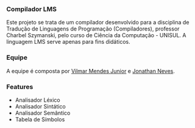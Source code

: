 ### Compilador LMS
Este projeto se trata de um compilador desenvolvido para a disciplina de Tradução de Linguagens de Programação (Compiladores), 
professor Charbel Szymanski, pelo curso de Ciência da Computação - UNISUL. A linguagem LMS serve apenas para fins didáticos.

### Equipe
A equipe é composta por [Vilmar Mendes Junior](https://github.com/juniormendes96) e [Jonathan Neves](https://github.com/jonathanneves).

### Features
- Analisador Léxico
- Analisador Sintático
- Analisador Semântico
- Tabela de Símbolos
